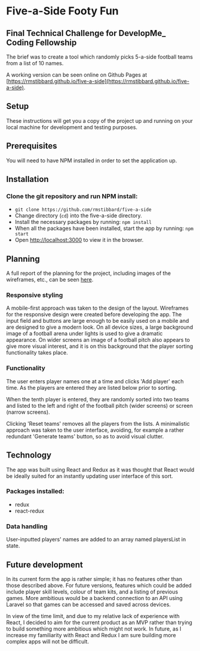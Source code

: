 # Five-a-Side Footy Fun

## Final Technical Challenge for DevelopMe_ Coding Fellowship

The brief was to create a tool which randomly picks 5-a-side football teams from a list of 10 names.

A working version can be seen online on Github Pages at [https://rmstibbard.github.io/five-a-side](https://rmstibbard.github.io/five-a-side).


## Setup

These instructions will get you a copy of the project up and running on your local machine for development and testing purposes.

## Prerequisites

You will need to have NPM installed in order to set the application up.

## Installation

### Clone the git repository and run NPM install:
- `git clone https://github.com/rmstibbard/five-a-side`
- Change directory (`cd`) into the five-a-side directory.
- Install the necessary packages by running: `npm install`
- When all the packages have been installed, start the app by running: `npm start`
- Open [http://localhost:3000](http://localhost:3000) to view it in the browser.

## Planning

A full report of the planning for the project, including images of the wireframes, etc., can be seen [here](https://docs.google.com/document/d/1lzfwRFs5MXWS-Y8PDQ5FBzZX5ZbTG7KgMR05OzZmsmA/edit?usp=sharing).


### Responsive styling
A mobile-first approach was taken to the design of the layout. Wireframes for the responsive design were created before developing the app. The input field and buttons are large enough to be easily used on a mobile and are designed to give a modern look. On all device sizes, a large background image of a football arena under lights is used to give a dramatic appearance. On wider screens an image of a football pitch also appears to give more visual interest, and it is on this background that the player sorting functionality takes place. 


### Functionality
The user enters player names one at a time and clicks 'Add player' each time. As the players are entered they are listed below prior to sorting. 

When the tenth player is entered, they are randomly sorted into two teams and listed to the left and right of the football pitch (wider screens) or screen (narrow screens).

Clicking 'Reset teams' removes all the players from the lists.
A minimalistic approach was taken to the user interface, avoiding, for example a rather redundant 'Generate teams' button, so as to avoid visual clutter.

## Technology

The app was built using React and Redux as it was thought that React would be ideally suited for an instantly updating user interface of this sort.


### Packages installed:
- redux
- react-redux


### Data handling

User-inputted players' names are added to an array named playersList in state. 


## Future development

In its current form the app is rather simple; it has no features other than those described above. For future versions, features which could be added include player skill levels, colour of team kits, and a listing of previous games. More ambitious would be a backend connection to an API using Laravel so that games can be accessed and saved across devices. 

In view of the time limit, and due to my relative lack of experience with React, I decided to aim for the current product as an MVP rather than trying to build something more ambitious which might not work. In future, as I increase my familiarity with React and Redux I am sure building more complex apps will not be difficult.

